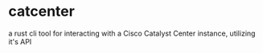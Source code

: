 # catcenter
a rust cli tool for interacting with a Cisco Catalyst Center instance, utilizing it's API
